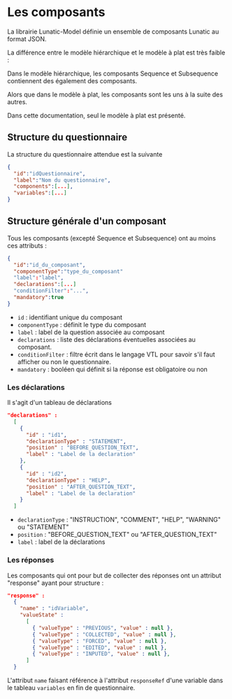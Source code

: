 # Les composants

La librairie Lunatic-Model définie un ensemble de composants Lunatic au format JSON.

La différence entre le modèle hiérarchique et le modèle à plat est très faible :

Dans le modèle hiérarchique, les composants Sequence et Subsequence contiennent des également des composants.

Alors que dans le modèle à plat, les composants sont les uns à la suite des autres.

Dans cette documentation, seul le modèle à plat est présenté.

## Structure du questionnaire

La structure du questionnaire attendue est la suivante

```json
{
  "id":"idQuestionnaire",
  "label":"Nom du questionnaire",
  "components":[...],
  "variables":[...]
}
```

## Structure générale d'un composant

Tous les composants (excepté Sequence et Subsequence) ont au moins ces attributs :

```json
{
  "id":"id_du_composant",
  "componentType":"type_du_composant"
  "label":"label",
  "declarations":[...]
  "conditionFilter":"...",
  "mandatory":true
}
```

- `id` : identifiant unique du composant
- `componentType` : définit le type du composant
- `label` : label de la question associée au composant
- `declarations` : liste des déclarations éventuelles associées au composant.
- `conditionFilter` : filtre écrit dans le langage VTL pour savoir s'il faut afficher ou non le questionnaire.
- `mandatory` : booléen qui définit si la réponse est obligatoire ou non

### Les déclarations

Il s'agit d'un tableau de déclarations

```json
"declarations" :
  [
    {
      "id" : "id1",
      "declarationType" : "STATEMENT",
      "position" : "BEFORE_QUESTION_TEXT",
      "label" : "Label de la declaration"
    },
    {
      "id" : "id2",
      "declarationType" : "HELP",
      "position" : "AFTER_QUESTION_TEXT",
      "label" : "Label de la declaration"
    }
  ]
```

- `declarationType` : "INSTRUCTION", "COMMENT", "HELP", "WARNING" ou "STATEMENT"
- `position` : "BEFORE_QUESTION_TEXT" ou "AFTER_QUESTION_TEXT"
- `label` : label de la déclarations

### Les réponses

Les composants qui ont pour but de collecter des réponses ont un attribut "response" ayant pour structure :

```json
"response" :
  {
    "name" : "idVariable",
    "valueState" :
      [
        { "valueType" : "PREVIOUS", "value" : null },
        { "valueType" : "COLLECTED", "value" : null },
        { "valueType" : "FORCED", "value" : null },
        { "valueType" : "EDITED", "value" : null },
        { "valueType" : "INPUTED", "value" : null },
      ]
  }
```

L'attribut `name` faisant référence à l'attribut `responseRef` d'une variable dans le tableau `variables` en fin de questionnaire.
